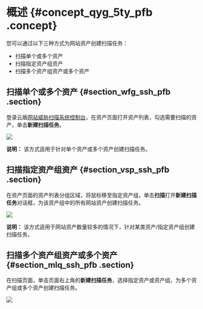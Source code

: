 # 概述 {#concept_qyg_5ty_pfb .concept}

您可以通过以下三种方式为网站资产创建扫描任务：

-   扫描单个或多个资产
-   扫描指定资产组资产
-   扫描多个资产组资产或多个资产

## 扫描单个或多个资产 {#section_wfg_ssh_pfb .section}

登录云盾[网站威胁扫描系统控制台](https://yundunnext.console.aliyun.com/?p=avds#/overviews)，在资产页面打开资产列表，勾选需要扫描的资产，单击**新建扫描任务**。

![](http://static-aliyun-doc.oss-cn-hangzhou.aliyuncs.com/assets/img/40396/154103902021361_zh-CN.png)

**说明：** 该方式适用于针对单个资产或多个资产创建扫描任务。

## 扫描指定资产组资产 {#section_vsp_ssh_pfb .section}

在资产页面的资产列表分组区域，将鼠标移至指定资产组，单击**扫描**打开**新建扫描任务**对话框，为该资产组中的所有网站资产创建扫描任务。

![](http://static-aliyun-doc.oss-cn-hangzhou.aliyuncs.com/assets/img/40396/154103902121364_zh-CN.png)

**说明：** 该方式适用于网站资产数量较多的情况下，针对某类资产/指定资产组创建扫描任务。

## 扫描多个资产组资产或多个资产 {#section_mlq_ssh_pfb .section}

在扫描页面，单击页面右上角的**新建扫描任务**，选择指定资产或资产组，为多个资产组或多个资产创建扫描任务。

![](http://static-aliyun-doc.oss-cn-hangzhou.aliyuncs.com/assets/img/40396/154103902121365_zh-CN.png)

